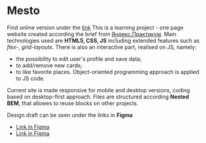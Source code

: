 # Mesto

Find online version under the [link](https://nadezhdaterenteva.github.io/mesto/)
This is a learning project  - one page website created according the brief from [Яндекс.Практикум](https://www.practicum.yandex.ru).
Main technologies used are **HTML5, CSS, JS** including extended features such as *flex-, grid-layouts*.
There is also an interactive part, realised on JS, namely:
- the possibility to edit user's profile and save data;
- to add/remove new cards;
- to like favorite places.
Object-oriented programming approach is applied to JS code. 

Current site is made responsive for mobile and desktop versions, coding based on desktop-first approach.
Files are structured according **Nested BEM**, that allowes to reuse blocks on other projects.

Design draft can be seen under the links in **Figma**
* [Link in Figma](https://www.figma.com/file/2cn9N9jSkmxD84oJik7xL7/JavaScript.-Sprint-4?node-id=0%3A1)
* [Link in Figma](https://www.figma.com/file/bjyvbKKJN2naO0ucURl2Z0/JavaScript.-Sprint-5?node-id=0%3A1)



